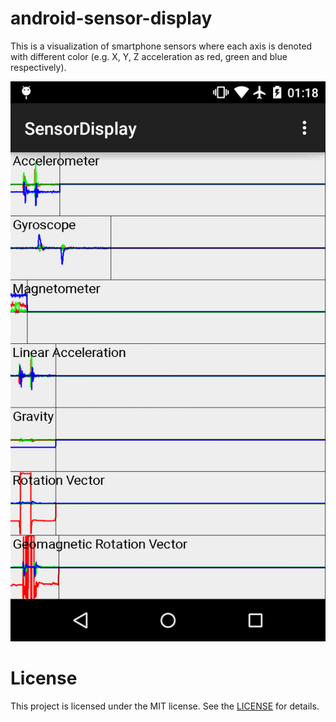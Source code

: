 # android-sensor-display

This is a visualization of smartphone sensors where each axis is denoted with different color (e.g. X, Y, Z acceleration as red, green and blue respectively).

![screenshot](screenshot.png)

# License 
This project is licensed under the MIT license. See the [LICENSE](LICENSE) for details.
